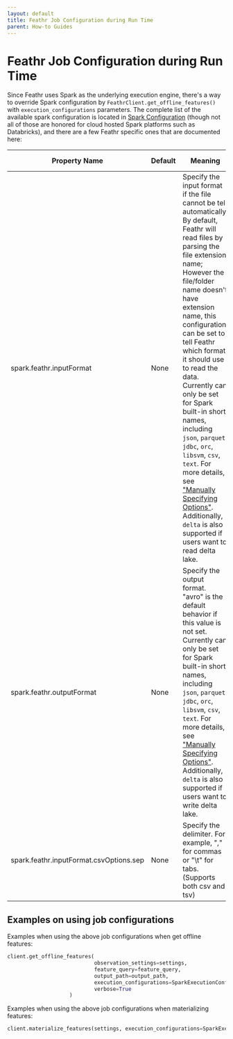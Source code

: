```yaml
---
layout: default
title: Feathr Job Configuration during Run Time
parent: How-to Guides
---
```


# Feathr Job Configuration during Run Time

Since Feathr uses Spark as the underlying execution engine, there's a way to override Spark configuration by `FeathrClient.get_offline_features()` with `execution_configurations` parameters. The complete list of the available spark configuration is located in [Spark Configuration](https://spark.apache.org/docs/latest/configuration.html) (though not all of those are honored for cloud hosted Spark platforms such as Databricks), and there are a few Feathr specific ones that are documented here:

| Property Name                           | Default | Meaning                                                                                                                                                                                                                                                                                                                                                                                                                                                                                                                                                                                                                                                                   | Since Version |
| --------------------------------------- | ------- | ------------------------------------------------------------------------------------------------------------------------------------------------------------------------------------------------------------------------------------------------------------------------------------------------------------------------------------------------------------------------------------------------------------------------------------------------------------------------------------------------------------------------------------------------------------------------------------------------------------------------------------------------------------------------- | ------------- |
| spark.feathr.inputFormat                | None    | Specify the input format if the file cannot be tell automatically. By default, Feathr will read files by parsing the file extension name; However the file/folder name doesn't have extension name, this configuration can be set to tell Feathr which format it should use to read the data. Currently can only be set for Spark built-in short names, including `json`, `parquet`, `jdbc`, `orc`, `libsvm`, `csv`, `text`. For more details, see ["Manually Specifying Options"](https://spark.apache.org/docs/latest/sql-data-sources-load-save-functions.html#manually-specifying-options). Additionally, `delta` is also supported if users want to read delta lake. | 0.2.1         |
| spark.feathr.outputFormat               | None    | Specify the output format. "avro" is the default behavior if this value is not set. Currently can only be set for Spark built-in short names, including `json`, `parquet`, `jdbc`, `orc`, `libsvm`, `csv`, `text`. For more details, see ["Manually Specifying Options"](https://spark.apache.org/docs/latest/sql-data-sources-load-save-functions.html#manually-specifying-options). Additionally, `delta` is also supported if users want to write delta lake.                                                                                                                                                                                                          | 0.2.1         |
| spark.feathr.inputFormat.csvOptions.sep | None    | Specify the delimiter. For example, "," for commas or "\t" for tabs. (Supports both csv and tsv)                                                                                                                                                                                                                                                                                                                                                                                                                                                                                                                                                                          | 0.6.0         |

## Examples on using job configurations

Examples when using the above job configurations when get offline features:

```python
client.get_offline_features(
                            observation_settings=settings,
                            feature_query=feature_query,
                            output_path=output_path,
                            execution_configurations=SparkExecutionConfiguration({"spark.feathr.inputFormat": "parquet", "spark.feathr.outputFormat": "parquet"}),
                            verbose=True
                    )
```

Examples when using the above job configurations when materializing features:

```python
client.materialize_features(settings, execution_configurations=SparkExecutionConfiguration({"spark.feathr.inputFormat": "parquet", "spark.feathr.outputFormat": "parquet"}))
```
